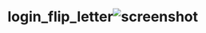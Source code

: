 # login_flip_letter![screenshot](https://user-images.githubusercontent.com/96513716/191327528-23ed6d6c-d8c1-43b1-afc0-3fce221b6754.png)
